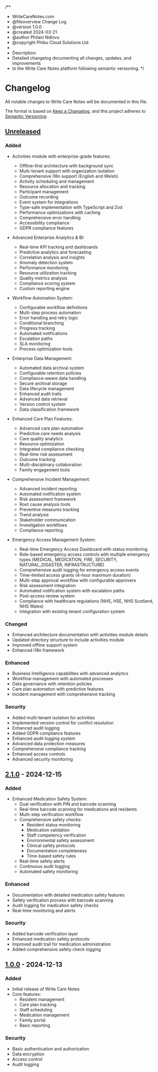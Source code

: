 /**
 * WriteCareNotes.com
 * @fileoverview Change Log
 * @version 1.0.0
 * @created 2024-03-21
 * @author Philani Ndlovu
 * @copyright Phibu Cloud Solutions Ltd.
 *
 * Description:
 * Detailed changelog documenting all changes, updates, and improvements
 * to the Write Care Notes platform following semantic versioning.
 */

# Changelog

All notable changes to Write Care Notes will be documented in this file.

The format is based on [Keep a Changelog](https://keepachangelog.com/en/1.0.0/),
and this project adheres to [Semantic Versioning](https://semver.org/spec/v2.0.0.html).

## [Unreleased]

### Added
- Activities module with enterprise-grade features:
  - Offline-first architecture with background sync
  - Multi-tenant support with organization isolation
  - Comprehensive i18n support (English and Welsh)
  - Activity scheduling and management
  - Resource allocation and tracking
  - Participant management
  - Outcome recording
  - Event system for integrations
  - Type-safe implementation with TypeScript and Zod
  - Performance optimizations with caching
  - Comprehensive error handling
  - Accessibility compliance
  - GDPR compliance features

- Advanced Enterprise Analytics & BI:
  - Real-time KPI tracking and dashboards
  - Predictive analytics and forecasting
  - Correlation analysis and insights
  - Anomaly detection system
  - Performance monitoring
  - Resource utilization tracking
  - Quality metrics analysis
  - Compliance scoring system
  - Custom reporting engine

- Workflow Automation System:
  - Configurable workflow definitions
  - Multi-step process automation
  - Error handling and retry logic
  - Conditional branching
  - Progress tracking
  - Automated notifications
  - Escalation paths
  - SLA monitoring
  - Process optimization tools

- Enterprise Data Management:
  - Automated data archival system
  - Configurable retention policies
  - Compliance-aware data handling
  - Secure archival storage
  - Data lifecycle management
  - Enhanced audit trails
  - Advanced data retrieval
  - Version control system
  - Data classification framework

- Enhanced Care Plan Features:
  - Advanced care plan automation
  - Predictive care needs analysis
  - Care quality analytics
  - Resource optimization
  - Integrated compliance checking
  - Real-time risk assessment
  - Outcome tracking
  - Multi-disciplinary collaboration
  - Family engagement tools

- Comprehensive Incident Management:
  - Advanced incident reporting
  - Automated notification system
  - Risk assessment framework
  - Root cause analysis tools
  - Preventive measures tracking
  - Trend analysis
  - Stakeholder communication
  - Investigation workflows
  - Compliance reporting

- Emergency Access Management System:
  - Real-time Emergency Access Dashboard with status monitoring
  - Role-based emergency access controls with multiple emergency types (MEDICAL, MEDICATION, FIRE, SECURITY, NATURAL_DISASTER, INFRASTRUCTURE)
  - Comprehensive audit logging for emergency access events
  - Time-limited access grants (4-hour maximum duration)
  - Multi-step approval workflow with configurable approvers
  - Risk assessment integration
  - Automated notification system with escalation paths
  - Post-access review system
  - Compliance with healthcare regulations (NHS, HSE, NHS Scotland, NHS Wales)
  - Integration with existing tenant configuration system

### Changed
- Enhanced architecture documentation with activities module details
- Updated directory structure to include activities module
- Improved offline support system
- Enhanced i18n framework

### Enhanced
- Business Intelligence capabilities with advanced analytics
- Workflow management with automated processes
- Data governance with retention policies
- Care plan automation with predictive features
- Incident management with comprehensive tracking

### Security
- Added multi-tenant isolation for activities
- Implemented version control for conflict resolution
- Enhanced audit logging
- Added GDPR compliance features
- Enhanced audit logging system
- Advanced data protection measures
- Comprehensive compliance tracking
- Enhanced access controls
- Advanced security monitoring

## [2.1.0] - 2024-12-15

### Added
- Enhanced Medication Safety System:
  - Dual verification with PIN and barcode scanning
  - Real-time barcode scanning for medications and residents
  - Multi-step verification workflow
  - Comprehensive safety checks:
    - Resident status monitoring
    - Medication validation
    - Staff competency verification
    - Environmental safety assessment
    - Clinical safety protocols
    - Documentation completeness
    - Time-based safety rules
  - Real-time safety alerts
  - Continuous audit logging
  - Automated safety monitoring

### Enhanced
- Documentation with detailed medication safety features
- Safety verification process with barcode scanning
- Audit logging for medication safety checks
- Real-time monitoring and alerts

### Security
- Added barcode verification layer
- Enhanced medication safety protocols
- Improved audit trail for medication administration
- Added comprehensive safety check logging

## [1.0.0] - 2024-12-13

### Added
- Initial release of Write Care Notes
- Core features:
  - Resident management
  - Care plan tracking
  - Staff scheduling
  - Medication management
  - Family portal
  - Basic reporting

### Security
- Basic authentication and authorization
- Data encryption
- Access control
- Audit logging

[Unreleased]: https://github.com/yourusername/write-care-notes/compare/v1.0.0...HEAD
[2.1.0]: https://github.com/yourusername/write-care-notes/releases/tag/v2.1.0
[1.0.0]: https://github.com/yourusername/write-care-notes/releases/tag/v1.0.0
